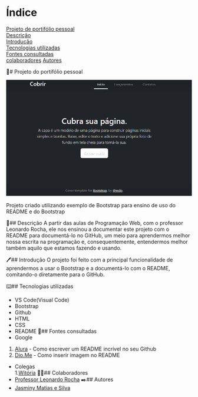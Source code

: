 # Índice

[Projeto de portifólio pessoal](#portifolio_pessoal)  
[Descrição](#descri%C3%A7%C3%A3o)  
[Introdução](#introdu%C3%A7%C3%A3o)  
[Tecnologias utilizadas](#tecnologias-utilizadas)  
[Fontes consultadas](#fontes-consultadas)  
[colaboradores](#colaboradores) 
[Autores](#autores)  

📌# Projeto do portifólio pessoal

![Capa do projeto](img/Capa.png)

Projeto criado utilizando exemplo de Bootstrap para ensino de uso do README e do Bootstrap

 📝## Descrição
A partir das aulas de Programação Web, com o professor Leonardo Rocha, ele nos ensinou a documentar este projeto com o README para documentá-lo no GitHub, um meio para aprendermos melhor nossa escrita na programação e, consequentemente, entendermos melhor também aquilo que estamos fazendo e usando. 

 🖊️## Introdução
O projeto foi feito com a principal funcionalidade de aprendermos a usar o Bootstrap e a documentá-lo com o README, comitando-o diretamente para o GitHub.

 ⌨️## Tecnologias utilizadas  
 * VS Code(Visual Code) 
 * Bootstrap 
 * Github 
 * HTML 
 * CSS 
 * README 
 📑## Fontes consultadas
 * Google 
  1. [Alura](https://www.alura.com.br/artigos/escrever-bom-readme) - Como escrever um README incrível no seu Github
  2. [Dio.Me](https://www.dio.me/articles/personalize-o-readme-no-github)  - Como inserir imagem no README
 * Colegas   
  1.[Witória](https://github.com/Witoriabeatriz) 
🤝🏻## Colaboradores
 * [Professor Leonardo Rocha](https://github.com/leonardossrocha) 
 ✒️## Autores
 * [Jasminy Matias e Silva](https://github.com/jamybr) 
 
